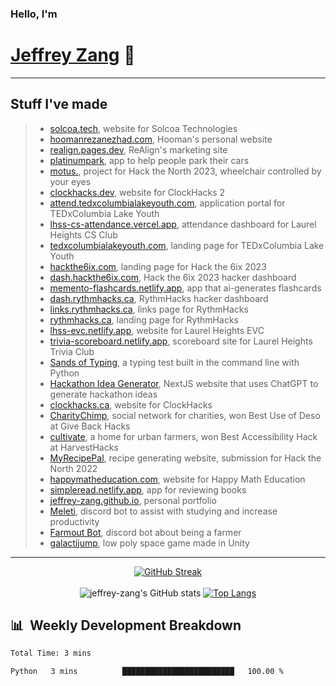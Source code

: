 
### Hello, I'm 
# [Jeffrey Zang](https://www.linkedin.com/in/jeffreyzang/) 🦀

---

## Stuff I've made
> - [solcoa.tech](https://www.solcoa.tech/), website for Solcoa Technologies
> - [hoomanrezanezhad.com](https://www.hoomanrezanezhad.com/), Hooman's personal website
> - [realign.pages.dev](https://realign.pages.dev/), ReAlign's marketing site
> - [platinumpark](https://github.com/jeffrey-zang/platinumpark), app to help people park their cars
> - [motus.](https://github.com/jeffrey-zang/motus), project for Hack the North 2023, wheelchair controlled by your eyes
> - [clockhacks.dev](https://github.com/ClockHacks/clockhacks.dev), website for ClockHacks 2
> - [attend.tedxcolumbialakeyouth.com](https://attend.tedxcolumbialakeyouth.com/), application portal for TEDxColumbia Lake Youth
> - [lhss-cs-attendance.vercel.app](https://github.com/LHSS-CS-Club/CS-Club-Attendance-Dashboard), attendance dashboard for Laurel Heights CS Club
> - [tedxcolumbialakeyouth.com](https://github.com/jeffrey-zang/tedxcolumbialakeyouth.com), landing page for TEDxColumbia Lake Youth
> - [hackthe6ix.com](https://hackthe6ix.com/), landing page for Hack the 6ix 2023
> - [dash.hackthe6ix.com](https://github.com/hack-the-6ix/dash.hackthe6ix.com), Hack the 6ix 2023 hacker dashboard
> - [memento-flashcards.netlify.app](https://github.com/Yourself1011/memento), app that ai-generates flashcards
> - [dash.rythmhacks.ca](https://github.com/RythmHacks/dash.rythmhacks.ca), RythmHacks hacker dashboard
> - [links.rythmhacks.ca](https://github.com/RythmHacks/links.rythmhacks.ca), links page for RythmHacks
> - [rythmhacks.ca](https://github.com/RythmHacks/rythmhacks.ca), landing page for RythmHacks
> - [lhss-evc.netlify.app](https://github.com/LHSSEVC/evc-website), website for Laurel Heights EVC
> - [trivia-scoreboard.netlify.app](https://github.com/jeffrey-zang/trivia-scoreboard), scoreboard site for Laurel Heights Trivia Club
> - [Sands of Typing](https://github.com/jeffrey-zang/sands-of-typing), a typing test built in the command line with Python
> - [Hackathon Idea Generator](https://github.com/jeffrey-zang/hackathon-idea-generator), NextJS website that uses ChatGPT to generate hackathon ideas
> - [clockhacks.ca](https://github.com/ClockHacks/clockhacks.ca), website for ClockHacks
> - [CharityChimp](https://github.com/jeffrey-zang/charitychimp), social network for charities, won Best Use of Deso at Give Back Hacks
> - [cultivate](https://github.com/lifeng-yin/cultivate), a home for urban farmers, won Best Accessibility Hack at HarvestHacks
> - [MyRecipePal](https://github.com/jeffrey-zang/MyRecipePal), recipe generating website, submission for Hack the North 2022
> - [happymatheducation.com](https://github.com/happymatheducation/happymatheducation.com), website for Happy Math Education
> - [simpleread.netlify.app](https://github.com/lifeng-yin/simpleread), app for reviewing books
> - [jeffrey-zang.github.io](https://github.com/jeffrey-zang/jeffrey-zang.github.io), personal portfolio
> - [Meleti](https://github.com/Yourself1011/meleti), discord bot to assist with studying and increase productivity
> - [Farmout Bot](https://github.com/Yourself1011/farmoutbot), discord bot about being a farmer
> - [galactijump](https://github.com/jeffrey-zang/galactijump), low poly space game made in Unity

---

<div align = 'center'>

[![GitHub Streak](https://github-readme-streak-stats.herokuapp.com/?user=jeffrey-zang&theme=tokyonight)](https://git.io/streak-stats)
<br></br>
![jeffrey-zang's GitHub stats](https://github-readme-stats.vercel.app/api?username=jeffrey-zang&show_icons=true&theme=tokyonight&hide_rank=true&hide=stars) 
[![Top Langs](https://github-readme-stats.vercel.app/api/top-langs/?username=jeffrey-zang&hide=ShaderLab,HLSL&layout=compact&theme=tokyonight)](https://github.com/anuraghazra/github-readme-stats)

</div>

## 📊 &nbsp;Weekly Development Breakdown
<!--START_SECTION:waka-->

```txt
Total Time: 3 mins

Python   3 mins          █████████████████████████   100.00 %
```

<!--END_SECTION:waka-->

